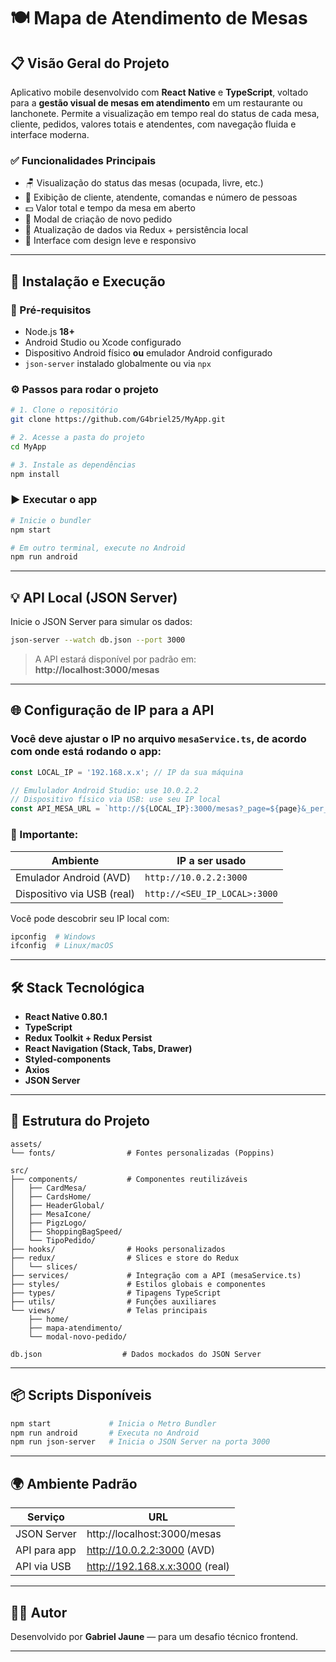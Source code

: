 # 🍽️ Mapa de Atendimento de Mesas

## 📋 Visão Geral do Projeto

Aplicativo mobile desenvolvido com **React Native** e **TypeScript**, voltado para a **gestão visual de mesas em atendimento** em um restaurante ou lanchonete. Permite a visualização em tempo real do status de cada mesa, cliente, pedidos, valores totais e atendentes, com navegação fluida e interface moderna.

### ✅ Funcionalidades Principais

- 🪑 Visualização do status das mesas (ocupada, livre, etc.)
- 👥 Exibição de cliente, atendente, comandas e número de pessoas
- 💵 Valor total e tempo da mesa em aberto
- 🧾 Modal de criação de novo pedido
- 🔁 Atualização de dados via Redux + persistência local
- 🎨 Interface com design leve e responsivo

---

## 🚀 Instalação e Execução

### 🔧 Pré-requisitos

- Node.js **18+**
- Android Studio ou Xcode configurado
- Dispositivo Android físico **ou** emulador Android configurado
- `json-server` instalado globalmente ou via `npx`

### ⚙️ Passos para rodar o projeto

```bash
# 1. Clone o repositório
git clone https://github.com/G4briel25/MyApp.git

# 2. Acesse a pasta do projeto
cd MyApp

# 3. Instale as dependências
npm install
```

### ▶️ Executar o app

```bash
# Inicie o bundler
npm start

# Em outro terminal, execute no Android
npm run android
```

---

## 💡 API Local (JSON Server)

Inicie o JSON Server para simular os dados:

```bash
json-server --watch db.json --port 3000
```

> A API estará disponível por padrão em:  
> **http://localhost:3000/mesas**

---

## 🌐 Configuração de IP para a API

### Você deve ajustar o IP no arquivo `mesaService.ts`, de acordo com onde está rodando o app:

```ts
const LOCAL_IP = '192.168.x.x'; // IP da sua máquina

// Emululador Android Studio: use 10.0.2.2
// Dispositivo físico via USB: use seu IP local
const API_MESA_URL = `http://${LOCAL_IP}:3000/mesas?_page=${page}&_per_page=${perPage}`;
```

### 🧠 Importante:

| Ambiente                    | IP a ser usado                            |
|-----------------------------|-------------------------------------------|
| Emulador Android (AVD)      | `http://10.0.2.2:3000`                     |
| Dispositivo via USB (real)  | `http://<SEU_IP_LOCAL>:3000`              |

Você pode descobrir seu IP local com:

```bash
ipconfig  # Windows
ifconfig  # Linux/macOS
```
---

## 🛠️ Stack Tecnológica

- **React Native 0.80.1**
- **TypeScript**
- **Redux Toolkit + Redux Persist**
- **React Navigation (Stack, Tabs, Drawer)**
- **Styled-components**
- **Axios**
- **JSON Server**

---

## 📁 Estrutura do Projeto

```
assets/
└── fonts/                # Fontes personalizadas (Poppins)

src/
├── components/           # Componentes reutilizáveis
│   ├── CardMesa/
│   ├── CardsHome/
│   ├── HeaderGlobal/
│   ├── MesaIcone/
│   ├── PigzLogo/
│   ├── ShoppingBagSpeed/
│   └── TipoPedido/
├── hooks/                # Hooks personalizados
├── redux/                # Slices e store do Redux
│   └── slices/
├── services/             # Integração com a API (mesaService.ts)
├── styles/               # Estilos globais e componentes
├── types/                # Tipagens TypeScript
├── utils/                # Funções auxiliares
└── views/                # Telas principais
    ├── home/
    ├── mapa-atendimento/
    └── modal-novo-pedido/

db.json                  # Dados mockados do JSON Server
```

---

## 📦 Scripts Disponíveis

```bash
npm start             # Inicia o Metro Bundler
npm run android       # Executa no Android
npm run json-server   # Inicia o JSON Server na porta 3000
```

---

## 🌍 Ambiente Padrão

| Serviço        | URL                             |
|----------------|----------------------------------|
| JSON Server    | http://localhost:3000/mesas     |
| API para app   | http://10.0.2.2:3000 (AVD)       |
| API via USB    | http://192.168.x.x:3000 (real)  |

---

## 👨‍💻 Autor

Desenvolvido por **Gabriel Jaune** — para um desafio técnico frontend.

---
